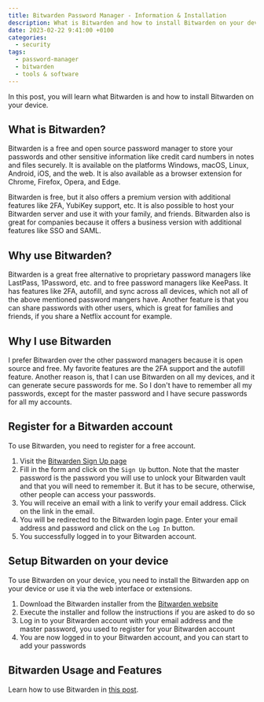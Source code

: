 ```yaml
---
title: Bitwarden Password Manager - Information & Installation
description: What is Bitwarden and how to install Bitwarden on your device
date: 2023-02-22 9:41:00 +0100
categories:
  - security
tags:
  - password-manager
  - bitwarden
  - tools & software
---
```


In this post, you will learn what Bitwarden is and how to install Bitwarden on your device.

## What is Bitwarden?

Bitwarden is a free and open source password manager to store your passwords and other sensitive information like credit card numbers in notes and files securely. It is available on the platforms Windows, macOS, Linux, Android, iOS, and the web. It is also available as a browser extension for Chrome, Firefox, Opera, and Edge.

Bitwarden is free, but it also offers a premium version with additional features like 2FA, YubiKey support, etc. It is also possible to host your Bitwarden server and use it with your family, and friends. Bitwarden also is great for companies because it offers a business version with additional features like SSO and SAML.

## Why use Bitwarden?

Bitwarden is a great free alternative to proprietary password managers like LastPass, 1Password, etc. and to free password managers like KeePass. It has features like 2FA, autofill, and sync across all devices, which not all of the above mentioned password mangers have. Another feature is that you can share passwords with other users, which is great for families and friends, if you share a Netflix account for example.

## Why I use Bitwarden

I prefer Bitwarden over the other password managers because it is open source and free. My favorite features are the 2FA support and the autofill feature. Another reason is, that I can use Bitwarden on all my devices, and it can generate secure passwords for me. So I don't have to remember all my passwords, except for the master password and I have secure passwords for all my accounts.

## Register for a Bitwarden account

To use Bitwarden, you need to register for a free account.

1. Visit the [Bitwarden Sign Up page](https://vault.bitwarden.com/#/register)
2. Fill in the form and click on the `Sign Up` button. Note that the master password is the password you will use to unlock your Bitwarden vault and that you will need to remember it. But it has to be secure, otherwise, other people can access your passwords.
3. You will receive an email with a link to verify your email address. Click on the link in the email.
4. You will be redirected to the Bitwarden login page. Enter your email address and password and click on the `Log In` button.
5. You successfully logged in to your Bitwarden account.

## Setup Bitwarden on your device

To use Bitwarden on your device, you need to install the Bitwarden app on your device or use it via the web interface or extensions.

1. Download the Bitwarden installer from the [Bitwarden website](https://bitwarden.com/download/)
2. Execute the installer and follow the instructions if you are asked to do so
3. Log in to your Bitwarden account with your email address and the master password, you used to register for your Bitwarden account
4. You are now logged in to your Bitwarden account, and you can start to add your passwords

## Bitwarden Usage and Features

Learn how to use Bitwarden in [this post](/security/bitwarden-password-manager-usage-features/).
